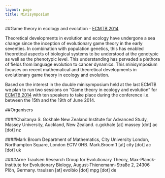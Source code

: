 ```yaml
---
layout: page
title: Minisymposium
---
```


##Game theory in ecology and evolution - [ECMTB 2014][ecmtb]

Theoretical developments in evolution and ecology have undergone a sea change since the inception of evolutionary game theory in the early seventies. In combination with population genetics, this has enabled theoretical aspects of biological systems to be understood at the genotypic as well as the phenotypic level. This understanding has pervaded a plethora of fields from language evolution to cancer dynamics. This minisymposium focuses on recent mathematical and theoretical developments in evolutionary game theory in ecology and evolution.

Based on the interest in the double minisymposium held at the last ECMTB we plan to run two sessions on “Game theory in ecology and evolution” for [ECMTB 2014][ecmtb] with ten speakers to take place during the conference i.e. between the 15th and the 19th of June 2014.

##Organisers

####Chaitanya S. Gokhale
New Zealand Institute for Advanced Study, Massey University, Auckland, New Zealand. 
c.gokhale [at] massey [dot] ac [dot] nz

####Mark Broom
Department of Mathematics, City University London, Northampton Square, London EC1V 0HB. 
Mark.Broom.1 [at] city [dot] ac [dot] uk

####Arne TraulsenResearch Group for Evolutionary Theory, Max-Planck-Institute for Evolutionary Biology, August-Thienemann-Straße 2, 24306 Plön, Germany.traulsen [at] evolbio [dot] mpg [dot] de
[ecmtb]:    http://ecmtb2014.org/welcome